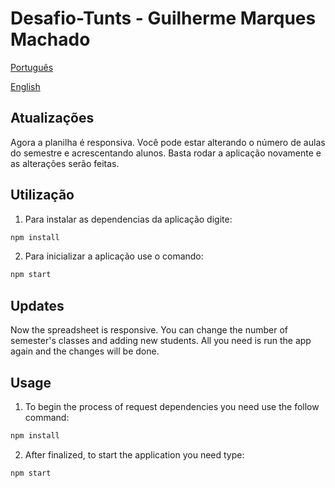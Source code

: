# Desafio-Tunts - Guilherme Marques Machado

[Português](#user-content-“pt”)

[English](#user-content-“us”)

## <a name=“pt”></a> Atualizações

Agora a planilha é responsiva. Você pode estar alterando o número de aulas do semestre e acrescentando alunos. Basta rodar a aplicação novamente e as alterações serão feitas.

## Utilização

1. Para instalar as dependencias da aplicação digite:

```bash
npm install
```

2. Para inicializar a aplicação use o comando:

```bash
npm start
```

## <a name=“us”></a> Updates

Now the spreadsheet is responsive. You can change the number of semester's classes and adding new students. All you need is run the app again and the changes will be done.

## Usage

1. To begin the process of request dependencies you need use the follow command:

```bash
npm install
```

2. After finalized, to start the application you need type:

```bash
npm start
```